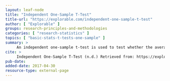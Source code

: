 ```yaml
---
layout: leaf-node
title: "Independent One-Sample T-Test"
title-url: "https://explorable.com/independent-one-sample-t-test"
author: [ "Explorable" ]
groups: research-principles-and-methodologies
categories: [ "research-statistics" ]
topics: [ "basic-stats-t-tests-one-sample" ]
summary: >
     An independent one-sample t-test is used to test whether the average of a sample differ significantly from a population mean, a specified value ?0.
cite: >
     Independent One-Sample T-Test (n.d.) Retrieved from: https://explorable.com/independent-one-sample-t-test
pub-date: 
added-date: 2017-04-30
resource-type: external-page
---
```

